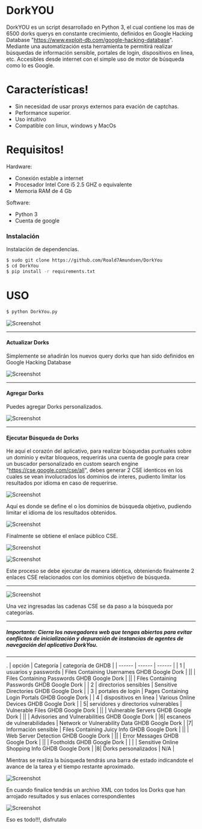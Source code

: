 # DorkYOU


DorkYOU es un script desarrollado en Python 3, el cual contiene los mas de  6500  dorks querys en constante crecimiento, definidos en Google Hacking Database  "https://www.exploit-db.com/google-hacking-database". 
Mediante una automatización esta herramienta te permitirá realizar búsquedas de información sensible, portales de login, dispositivos en linea, etc. Accesibles desde internet con el simple uso de motor de búsqueda como lo es Google.

# Características!

  - Sin necesidad de usar proxys externos para evación de captchas.
  - Performance superior.
  - Uso intuitivo
  - Compatible con linux, windows y MacOs

# Requisitos!
Hardware:
  - Conexión estable a internet 
  - Procesador Intel Core i5 2.5 GHZ o equivalente
  - Memoria RAM de 4 Gb
  
Software:
  - Python 3
  - Cuenta de google


### Instalación

Instalación de dependencias.

```sh
$ sudo git clone https://github.com/Roald7Amundsen/DorkYou
$ cd DorkYou
$ pip install -r requirements.txt
```
# USO

```sh
$ python DorkYou.py
```

![Screenshot](img/banner.PNG)
***
#### Actualizar Dorks

Simplemente se añadirán los nuevos query dorks que han sido definidos en Google Hacking Database

![Screenshot](img/update.PNG)
***

#### Agregar Dorks

Puedes agregar Dorks personalizados.

![Screenshot](img/agregar.PNG)
***

#### Ejecutar Búsqueda de Dorks

He aquí el corazón del aplicativo, para realizar búsquedas puntuales sobre un dominio y evitar bloqueos, requerirás una cuenta de google para crear un buscador personalizado en custom search engine "https://cse.google.com/cse/all", debes generar 2 CSE identicos en los cuales se vean involucrados los dominios de interes, pudiento limitar los resultados por idioma en caso de requerirse.

![Screenshot](img/cseadd.PNG)

Aquí es donde se define el o los dominios de búsqueda objetivo, pudiendo limitar el idioma de los resultados obtenidos.

![Screenshot](img/ejemplo1.PNG)

Finalmente se obtiene el enlace público CSE.

![Screenshot](img/ejemplo2.PNG)

![Screenshot](img/ejemplo3.PNG)

Este proceso se debe ejecutar de manera idéntica, obteniendo finalmente 2 enlaces CSE relacionados con los dominios objetivo de búsqueda.
***
![Screenshot](img/busqueda.PNG)

Una vez ingresadas las cadenas CSE se da paso a la búsqueda por categorías.
***
##### Importante: Cierra los navegadores web que tengas abiertos para evitar conflictos de inicialización y depuración de instancias de agentes de navegación del aplicativo DorkYou.

***
.
| opción | Categoría | categoría de GHDB | 
| ------ | ------ | ------ |
| 1 | usuarios y passwords | Files Containing Usernames GHDB Google Dork | 
||  | Files Containing Passwords GHDB Google Dork |
||  | Files Containing Passwords GHDB Google Dork |
| 2 | directorios sensibles | Sensitive Directories GHDB Google Dork |
| 3 | portales de login | Pages Containing Login Portals GHDB Google Dork |
| 4 | dispositivos en linea | Various Online Devices GHDB Google Dork |
| 5| servidores y directorios vulnerables | Vulnerable Files GHDB Google Dork |
||  | Vulnerable Servers GHDB Google Dork |
||  | Advisories and Vulnerabilities GHDB Google Dork |
|6| escaneos de vulnerabilidades | Network or Vulnerability Data GHDB Google Dork |
|7| Información sensible | Files Containing Juicy Info GHDB Google Dork |
||  | Web Server Detection GHDB Google Dork |
||  | Error Messages GHDB Google Dork |
||  | Footholds GHDB Google Dork |
| | | Sensitive Online Shopping Info GHDB Google Dork |
|8| Dorks personalizados | N/A |

Mientras se realiza la búsqueda tendrás una barra de estado indicandote el avance de la tarea y el tiempo restante aproximado.

![Screenshot](img/estado.PNG)

En cuando finalice tendrás un archivo XML con todos los Dorks que han arrojado resultados y sus enlaces correspondientes

![Screenshot](img/resultados.PNG)

Eso es todo!!!, disfrutalo
